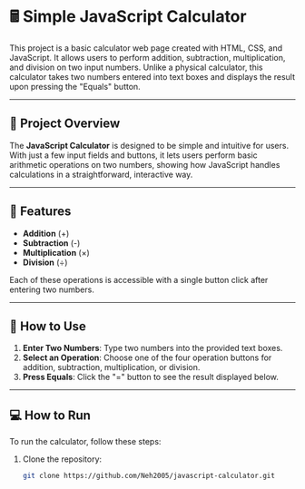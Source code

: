 # 🖩 Simple JavaScript Calculator

This project is a basic calculator web page created with HTML, CSS, and JavaScript. It allows users to perform addition, subtraction, multiplication, and division on two input numbers. Unlike a physical calculator, this calculator takes two numbers entered into text boxes and displays the result upon pressing the "Equals" button.

---

## 🎯 Project Overview

The **JavaScript Calculator** is designed to be simple and intuitive for users. With just a few input fields and buttons, it lets users perform basic arithmetic operations on two numbers, showing how JavaScript handles calculations in a straightforward, interactive way.

---

## 🌟 Features

- **Addition** (+)
- **Subtraction** (-)
- **Multiplication** (×)
- **Division** (÷)
  
Each of these operations is accessible with a single button click after entering two numbers.

---

## 🚀 How to Use

1. **Enter Two Numbers**: Type two numbers into the provided text boxes.
2. **Select an Operation**: Choose one of the four operation buttons for addition, subtraction, multiplication, or division.
3. **Press Equals**: Click the "=" button to see the result displayed below.

---

## 💻 How to Run

To run the calculator, follow these steps:

1. Clone the repository:
   ```bash
   git clone https://github.com/Neh2005/javascript-calculator.git
